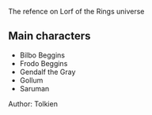 The refence on Lorf of the Rings universe

## Main characters
* Bilbo Beggins
* Frodo Beggins
* Gendalf the Gray
* Gollum
* Saruman

Author: Tolkien